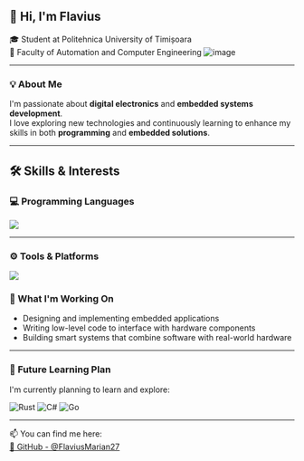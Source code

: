 ## 👋 Hi, I'm Flavius 

🎓 Student at Politehnica University of Timișoara  
🏫 Faculty of Automation and Computer Engineering
![image](https://github.com/user-attachments/assets/250223ca-75ac-43aa-b272-68c371ebe6ab)

---

### 💡 About Me

I'm passionate about **digital electronics** and **embedded systems development**.  
I love exploring new technologies and continuously learning to enhance my skills in both **programming** and **embedded solutions**.

---

## 🛠️ Skills & Interests

### 💻 Programming Languages  
<img src="https://skillicons.dev/icons?i=c,cpp,java,python,postgresql,html,css,js,bash" />

---

### ⚙️ Tools & Platforms  
<img src="https://skillicons.dev/icons?i=linux,arduino,git,bash" />

### 🚀 What I'm Working On

- Designing and implementing embedded applications  
- Writing low-level code to interface with hardware components  
- Building smart systems that combine software with real-world hardware

---

### 📘 Future Learning Plan

I'm currently planning to learn and explore:

![Rust](https://img.shields.io/badge/Rust-000000?logo=rust&logoColor=white&style=for-the-badge)
![C#](https://img.shields.io/badge/C%23-239120?logo=c-sharp&logoColor=white&style=for-the-badge)
![Go](https://img.shields.io/badge/Go-00ADD8?logo=go&logoColor=white&style=for-the-badge)

---

📫 You can find me here:  
[🔗 GitHub - @FlaviusMarian27](https://github.com/FlaviusMarian27)

